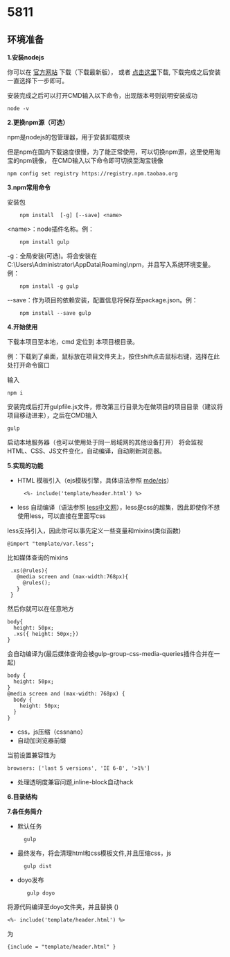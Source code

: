 5811
=
环境准备
-
**1.安装nodejs**

你可以在 [官方网站](https://nodejs.org/en/) 下载（下载最新版），
或者 [点击这里](https://nodejs.org/dist/v6.6.0/node-v6.6.0-x64.msi)下载,
下载完成之后安装一直选择下一步即可。

安装完成之后可以打开CMD输入以下命令，出现版本号则说明安装成功

    node -v

**2.更换npm源（可选）**

npm是nodejs的包管理器，用于安装卸载模块

但是npm在国内下载速度很慢，为了能正常使用，可以切换npm源，这里使用淘宝的npm镜像，
在CMD输入以下命令即可切换至淘宝镜像

    npm config set registry https://registry.npm.taobao.org 
    
**3.npm常用命令**

安装包   

        npm install  [-g] [--save] <name>
           
 &lt;name&gt;：node插件名称。例：
 
        npm install gulp
    
 -g：全局安装(可选)。将会安装在C:\Users\Administrator\AppData\Roaming\npm，并且写入系统环境变量。例：
 
        npm install -g gulp
 
  --save：作为项目的依赖安装，配置信息将保存至package.json。例：
  
        npm install --save gulp
        
**4.开始使用**

下载本项目至本地，cmd 定位到 本项目根目录。

例：下载到了桌面，鼠标放在项目文件夹上，按住shift点击鼠标右键，选择在此处打开命令窗口

输入

    npm i
    
安装完成后打开gulpfile.js文件，修改第三行目录为在做项目的项目目录（建议将项目移动进来），之后在CMD输入

    gulp 
    
    
启动本地服务器（也可以使用处于同一局域网的其他设备打开）
将会监视HTML、CSS、JS文件变化，自动编译，自动刷新浏览器。

**5.实现的功能**

+ HTML 模板引入（ejs模板引擎，具体语法参照 [mde/ejs](https://github.com/mde/ejs)）

        <%- include('template/header.html') %>
       
+ less 自动编译（语法参照 [less中文网](http://lesscss.cn/)），less是css的超集，因此即使你不想使用less，可以直接在里面写css

less支持引入，因此你可以事先定义一些变量和mixins(类似函数)

    @import "template/var.less";

比如媒体查询的mixins
      
     .xs(@rules){
       @media screen and (max-width:768px){
         @rules();
       }
     }
        
然后你就可以在任意地方
 
    body{
      height: 50px;
      .xs({ height: 50px;})
    }
    
会自动编译为(最后媒体查询会被gulp-group-css-media-queries插件合并在一起)

    body {
      height: 50px;
    }
    @media screen and (max-width: 768px) {
      body {
        height: 50px;
      }
    }
    
    
+ css，js压缩（cssnano）
+ 自动加浏览器前缀


当前设置兼容性为 

    browsers: ['last 5 versions', 'IE 6-8', '>1%']
    
+ 处理透明度兼容问题,inline-block自动hack

**6.目录结构**


**7.各任务简介**

+ 默认任务

        gulp
 
+ 最终发布，将会清理html和css模板文件,并且压缩css，js  

        gulp dist
    
+ doyo发布

         gulp doyo

将源代码编译至doyo文件夹，并且替换 ()

    <%- include('template/header.html') %>
    
为
    
    {include = "template/header.html" }

    






